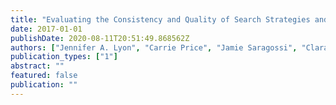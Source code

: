 ```yaml
---
title: "Evaluating the Consistency and Quality of Search Strategies and Methodology in Cochrane Urology Group Systematic Reviews"
date: 2017-01-01
publishDate: 2020-08-11T20:51:49.868562Z
authors: ["Jennifer A. Lyon", "Carrie Price", "Jamie Saragossi", "Clara Y. Tran"]
publication_types: ["1"]
abstract: ""
featured: false
publication: ""
---
```


